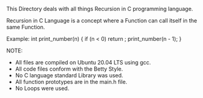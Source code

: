 This Directory deals with all things Recursion in C programming language.

Recursion in C Language is a concept where a Function can call itself in the same Function.

Example:
int print_number(n)
{
	if (n < 0)
		return ;
	print_number(n - 1);
}

NOTE:
- All files are compiled on Ubuntu 20.04 LTS using gcc.
- All code files conform with the Betty Style.
- No C language standard Library was used.
- All function prototypes are in the main.h file.
- No Loops were used.
